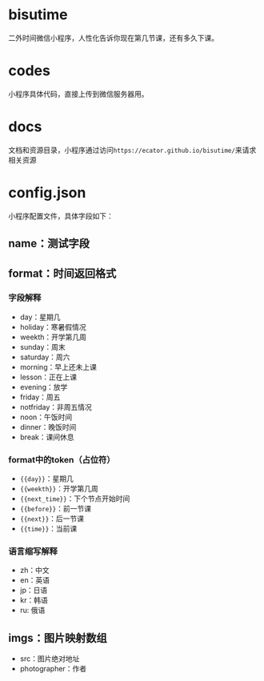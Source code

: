 # bisutime
二外时间微信小程序，人性化告诉你现在第几节课，还有多久下课。

# codes
小程序具体代码，直接上传到微信服务器用。

# docs
文档和资源目录，小程序通过访问`https://ecator.github.io/bisutime/`来请求相关资源

# config.json
小程序配置文件，具体字段如下：

## name：测试字段
## format：时间返回格式
### 字段解释
- day：星期几
- holiday：寒暑假情况
- weekth：开学第几周
- sunday：周末
- saturday：周六
- morning：早上还未上课
- lesson：正在上课
- evening：放学
- friday：周五
- notfriday：非周五情况
- noon：午饭时间
- dinner：晚饭时间
- break：课间休息
### format中的token（占位符）
- `{{day}}`：星期几
- `{{weekth}}`：开学第几周
- `{{next_time}}`：下个节点开始时间
- `{{before}}`：前一节课
- `{{next}}`：后一节课
- `{{time}}`：当前课
### 语言缩写解释
- zh：中文
- en：英语
- jp：日语
- kr：韩语
- ru: 俄语
## imgs：图片映射数组
- src：图片绝对地址
- photographer：作者
